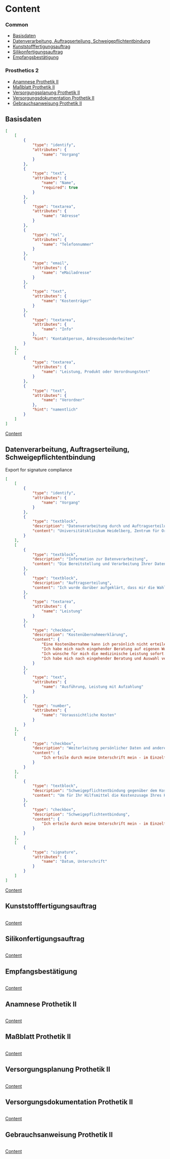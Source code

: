 # Content
### Common
* [Basisdaten](#basisdaten)
* [Datenverarbeitung, Auftragserteilung, Schweigepflichtentbindung](#datenverarbeitung-auftragserteilung-schweigepflichtentbindung)
* [Kunststofffertigungsauftrag](#kunststofffertigungsauftrag)
* [Silikonfertigungsauftrag](#silikonfertigungsauftrag)
* [Empfangsbestätigung](#empfangsbestätigung)

### Prosthetics 2
* [Anamnese Prothetik II](#anamnese-prothetik-ii)
* [Maßblatt Prothetik II](#maßblatt-prothetik-ii)
* [Versorgungsplanung Prothetik II](#versorgungsplanung-prothetik-ii)
* [Versorgungsdokumentation Prothetik II](#versorgungsdokumentation-prothetik-ii)
* [Gebrauchsanweisung Prothetik II](#gebrauchsanweisung-prothetik-ii)

## Basisdaten
```json
[
	[
		{
			"type": "identify",
			"attributes": {
				"name": "Vorgang"
			}
		},
		{
			"type": "text",
			"attributes": {
				"name": "Name",
				"required": true
			}
		},
		{
			"type": "textarea",
			"attributes": {
				"name": "Adresse"
			}
		},
		{
			"type": "tel",
			"attributes": {
				"name": "Telefonnummer"
			}
		},
		{
			"type": "email",
			"attributes": {
				"name": "eMailadresse"
			}
		},
		{
			"type": "text",
			"attributes": {
				"name": "Kostenträger"
			}
		},
		{
			"type": "textarea",
			"attributes": {
				"name": "Info"
			},
			"hint": "Kontaktperson, Adressbesonderheiten"
		}
	],
	[
		{
			"type": "textarea",
			"attributes": {
				"name": "Leistung, Produkt oder Verordnungstext"
			}
		},
		{
			"type": "text",
			"attributes": {
				"name": "Verordner"
			},
			"hint": "namentlich"
		}
	]
]
```
[Content](#content)

## Datenverarbeitung, Auftragserteilung, Schweigepflichtentbindung
Export for signature compliance
```json
[
	[
		{
			"type": "identify",
			"attributes": {
				"name": "Vorgang"
			}
		},
		{
			"type": "textblock",
			"description": "Datenverarbeitung durch und Auftragserteilung an",
			"content": "Universitätsklinikum Heidelberg, Zentrum für Orthopädie, Unfallchirurgie und Paraplegiologie\\\nAbteilung Technische Orthopädie, Schlierbacher Landstraße 200a, 69118 Heidelberg"
		}
	],
	[
		{
			"type": "textblock",
			"description": "Information zur Datenverarbeitung",
			"content": "Die Bereitstellung und Verarbeitung Ihrer Daten ist im Rahmen Ihrer Versorgung in unserem Haus erforderlich und Bestandteil des Behandlungsvertrags. Bei Bedarf stellen wir Ihnen diese Informationen auch in einem größeren Ausdruck zur Verfügung. Allgemein gilt die Erklärung zur Datenverarbeitung und Datenschutz des Universitätsklinikums Heidelberg.\\\nVerarbeitungszwecke im Rahmen Ihrer Hilfsmittelversorgung: Hilfsmittelversorgung, Patientenverwaltung und Abrechnung, interdisziplinäre Konferenzen zur Analyse und Erörterung von Diagnostik und Therapie, Versorgungsdokumentation, Erstellung von Berichten und Stellungnahmen, Qualitätssicherung in Versorgung und ihrer Organisation, Unterrichtung von Mit-/Weiterversorgern im erforderlichen Umfang, Eingabe der Adressdaten und ggf. Rufnummer an Versanddienstleister, Kontaktaufnahme auch hinsichtlich eines Erinnerungsservices nach Versorgungsabschluss."
		},
		{
			"type": "textblock",
			"description": "Auftragserteilung",
			"content": "Ich wurde darüber aufgeklärt, dass mir die Wahl eines Leistungserbringers zur Anfertigung bzw. Versorgung mit einem Hilfsmittel freisteht. In diesem Rahmen beauftrage ich den oben genannten Leistungserbringer. Ich wurde vor Inanspruchnahme der Leistung/en darüber beraten, welche/s Hilfsmittel und zusätzliche/n Leistung/en nach § 33 SGB V für die konkrete Versorgungssituation im Einzelfall geeignet und notwendig ist/sind. Ich bin über die Möglichkeit einer aufzahlungsfreien Versorgung, die der vertragsärztlichen Verordnung entspricht und ihren Zweck voll erfüllt, informiert worden. Die gesetzliche Zuzahlung bleibt davon unberührt. Maß- und Sonderanfertigungen sowie gebrauchte Hilfsmittel sind vom Rückgabe- und Umtauschrecht ausgeschlossen. Die Informationen zur Datenverarbeitung habe ich zur Kenntnis genommen und akzeptiere sie. Ich bin darüber aufgeklärt, dass Lieferungen bevorzugt persönlich erfolgen sollen."
		},
		{
			"type": "textarea",
			"attributes": { 
				"name": "Leistung"
			}
		},
		{
			"type": "checkbox",
			"description": "Kostenübernahmeerklärung",
			"content": {
				"Eine Kostenübernahme kann ich persönlich nicht erteilen und möchte die Kostenübernahme durch meinen Kostenträger (gilt auch für postOP-Versorgungen).": [],
				"Ich habe mich nach eingehender Beratung auf eigenen Wunsch für die Versorgung mit einem aufzahlungsfreien Produkt entschieden.": [],
				"Ich wünsche für mich die medizinische Leistung sofort. Deshalb erteile ich den Auftrag mich, unabhängig von einer Kostenzusage meines Kostenträgers, sofort zu versorgen. Sollte meine Krankenkasse die Bezahlung ganz oder teilweise nicht übernehmen, werde ich die Kosten in der Höhe des Kostenvoranschlages an meinen Kostenträger selbst tragen und bezahlen.": [],
				"Ich habe mich nach eingehender Beratung und Auswahl verschiedener Leistungen auf eigenen Wunsch für eine abweichende Versorgungsalternative mit Aufzahlung entschieden und bestätige hiermit die Kosten sowie etwaige Folgekosten, welche durch die höherwertige Leistung ausgelöst werden, selbst zu tragen.": []
			}
		},
		{
			"type": "text",
			"attributes": { 
				"name": "Ausführung, Leistung mit Aufzahlung"
			}
		},
		{
			"type": "number",
			"attributes": { 
				"name": "Voraussichtliche Kosten"
			}
		}
	],
	[
		{
			"type": "checkbox",
			"description": "Weiterleitung persönlicher Daten and andere Mit-/Weiterversorger",
			"content": {
				"Ich erteile durch meine Unterschrift mein - im Einzelfall widerrufliches - Einverständnis, dass alle für den Mit-/Weiterversorger meines Hilfsmittels notwendigen personenbezogenen Daten an diesen weitergeleitet werden dürfen.": []
			}
		}
	],
	[
		{
			"type": "textblock",
			"description": "Schweigepflichtentbindung gegenüber dem Kostenträger",
			"content": "Um für Ihr Hilfsmittel die Kostenzusage Ihres Kostenträgers zu erhalten, übermitteln wir diesem einen Kostenvoranschlag und eine Stellungnahme mit weiterführenden Informationen (u. a. Name, Versicherungsnummer, Diagnose, Angaben zur Erforderlichkeit). Die Stellungnahme wird entweder gleich der Beantragung beigelegt oder aber auf Anfrage seitens Ihres Kostenträgers zugeschickt. Hierzu ist Ihre Einwilligung und Schweigepflichtentbindung erforderlich. Die Einwilligung ist freiwillig, Vorgangsbezogen und für zukünftige Übermittlungen widerruflich. Ohne Ihre Einwilligung ist mit einer zeitlichen Verzögerung bei der Bearbeitung Ihrer Krankenkasse zu rechnen. Möglicherweise kann es dadurch sogar zu einer Ablehnung der Hilfsmittelversorgung kommen."
		},
		{
			"type": "checkbox",
			"description": "Schweigepflichtentbindung",
			"content": {
				"Ich erteile durch meine Unterschrift mein - im Einzelfall widerrufliches - Einverständnis, dass ich meinen oben genannten Leistungserbringer von der Schweigepflicht gegenüber meinem Kostenträger entbinde": []
			}
		}
	],
	[
		{
			"type": "signature",
			"attributes": { 
				"name": "Datum, Unterschrift"
			}
		}
	]
]
```
[Content](#content)

## Kunststofffertigungsauftrag
```json
```
[Content](#content)

## Silikonfertigungsauftrag
```json
```
[Content](#content)

## Empfangsbestätigung
```json
```
[Content](#content)

## Anamnese Prothetik II
```json
```
[Content](#content)

## Maßblatt Prothetik II
```json
```
[Content](#content)

## Versorgungsplanung Prothetik II
```json
```
[Content](#content)

## Versorgungsdokumentation Prothetik II
```json
```
[Content](#content)

## Gebrauchsanweisung Prothetik II
```json
```
[Content](#content)

